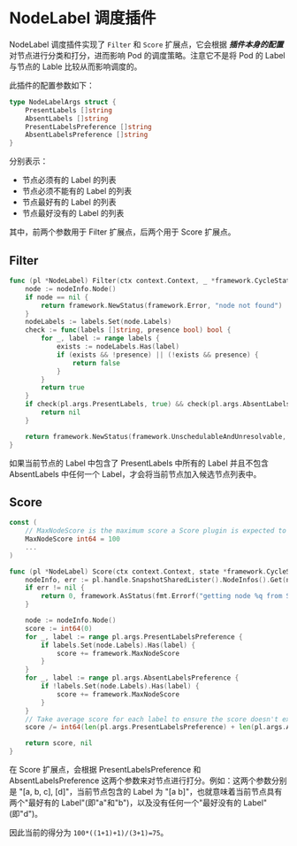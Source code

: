 # NodeLabel 调度插件 #

NodeLabel 调度插件实现了 `Filter` 和 `Score` 扩展点，它会根据 ***插件本身的配置*** 对节点进行分类和打分，进而影响 Pod 的调度策略。注意它不是将 Pod 的 Label 与节点的 Lable 比较从而影响调度的。

此插件的配置参数如下：

``` go
type NodeLabelArgs struct {
	PresentLabels []string
	AbsentLabels []string
	PresentLabelsPreference []string
	AbsentLabelsPreference []string
}
```

分别表示：

- 节点必须有的 Label 的列表
- 节点必须不能有的 Label 的列表
- 节点最好有的 Label 的列表
- 节点最好没有的 Label 的列表

其中，前两个参数用于 Filter 扩展点，后两个用于 Score 扩展点。

## Filter ##

``` go
func (pl *NodeLabel) Filter(ctx context.Context, _ *framework.CycleState, pod *v1.Pod, nodeInfo *framework.NodeInfo) *framework.Status {
	node := nodeInfo.Node()
	if node == nil {
		return framework.NewStatus(framework.Error, "node not found")
	}
	nodeLabels := labels.Set(node.Labels)
	check := func(labels []string, presence bool) bool {
		for _, label := range labels {
			exists := nodeLabels.Has(label)
			if (exists && !presence) || (!exists && presence) {
				return false
			}
		}
		return true
	}
	if check(pl.args.PresentLabels, true) && check(pl.args.AbsentLabels, false) {
		return nil
	}

	return framework.NewStatus(framework.UnschedulableAndUnresolvable, ErrReasonPresenceViolated)
}
```

如果当前节点的 Label 中包含了 PresentLabels 中所有的 Label 并且不包含 AbsentLabels 中任何一个 Label，才会将当前节点加入候选节点列表中。

## Score ##

``` go
const (
	// MaxNodeScore is the maximum score a Score plugin is expected to return.
	MaxNodeScore int64 = 100
    ...
)

func (pl *NodeLabel) Score(ctx context.Context, state *framework.CycleState, pod *v1.Pod, nodeName string) (int64, *framework.Status) {
	nodeInfo, err := pl.handle.SnapshotSharedLister().NodeInfos().Get(nodeName)
	if err != nil {
		return 0, framework.AsStatus(fmt.Errorf("getting node %q from Snapshot: %w", nodeName, err))
	}

	node := nodeInfo.Node()
	score := int64(0)
	for _, label := range pl.args.PresentLabelsPreference {
		if labels.Set(node.Labels).Has(label) {
			score += framework.MaxNodeScore
		}
	}
	for _, label := range pl.args.AbsentLabelsPreference {
		if !labels.Set(node.Labels).Has(label) {
			score += framework.MaxNodeScore
		}
	}
	// Take average score for each label to ensure the score doesn't exceed MaxNodeScore.
	score /= int64(len(pl.args.PresentLabelsPreference) + len(pl.args.AbsentLabelsPreference))

	return score, nil
}
```

在 Score 扩展点，会根据 PresentLabelsPreference 和 AbsentLabelsPreference 这两个参数来对节点进行打分。例如：这两个参数分别是 "[a, b, c], [d]"，当前节点包含的 Label 为 "[a b]"，也就意味着当前节点具有两个"最好有的 Label"(即"a"和"b")，以及没有任何一个"最好没有的 Label"(即"d")。

因此当前的得分为 `100*((1+1)+1)/(3+1)=75`。
